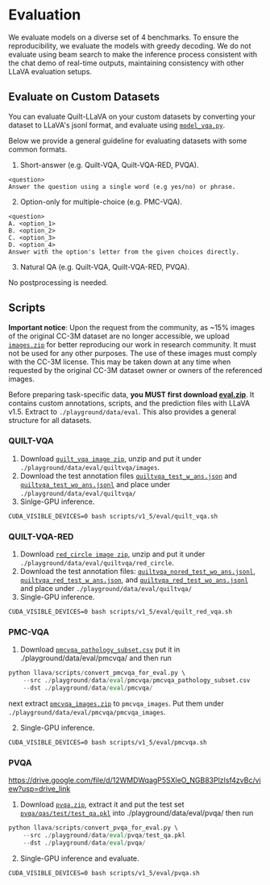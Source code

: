 # Evaluation
We evaluate models on a diverse set of 4 benchmarks. To ensure the reproducibility, we evaluate the models with greedy decoding. We do not evaluate using beam search to make the inference process consistent with the chat demo of real-time outputs, maintaining consistency with other LLaVA evaluation setups.


## Evaluate on Custom Datasets

You can evaluate Quilt-LLaVA on your custom datasets by converting your dataset to LLaVA's jsonl format, and evaluate using [`model_vqa.py`](https://github.com/haotian-liu/LLaVA/blob/main/llava/eval/model_vqa.py).

Below we provide a general guideline for evaluating datasets with some common formats.

1. Short-answer (e.g. Quilt-VQA, Quilt-VQA-RED, PVQA).

```
<question>
Answer the question using a single word (e.g yes/no) or phrase.
```

2. Option-only for multiple-choice (e.g. PMC-VQA).

```
<question>
A. <option_1>
B. <option_2>
C. <option_3>
D. <option_4>
Answer with the option's letter from the given choices directly.
```

3. Natural QA (e.g. Quilt-VQA, Quilt-VQA-RED, PVQA).

No postprocessing is needed.

## Scripts

**Important notice**: Upon the request from the community, as ~15% images of the original CC-3M dataset are no longer accessible, we upload [`images.zip`](https://huggingface.co/datasets/liuhaotian/LLaVA-CC3M-Pretrain-595K/blob/main/images.zip) for better reproducing our work in research community. It must not be used for any other purposes. The use of these images must comply with the CC-3M license. This may be taken down at any time when requested by the original CC-3M dataset owner or owners of the referenced images.


Before preparing task-specific data, **you MUST first download [eval.zip](https://drive.google.com/file/d/1atZSBBrAX54yYpxtVVW33zFvcnaHeFPy/view?usp=sharing)**. It contains custom annotations, scripts, and the prediction files with LLaVA v1.5. Extract to `./playground/data/eval`. This also provides a general structure for all datasets.

### QUILT-VQA

1. Download [`quilt_vqa image zip`](https://huggingface.co/datasets/wisdomik/Quilt_VQA/blob/main/quilt_vqa.zip), unzip and put it under `./playground/data/eval/quiltvqa/images`.
2. Download the test annotation files [`quiltvqa_test_w_ans.json`](https://huggingface.co/datasets/wisdomik/Quilt_VQA/blob/main/quiltvqa_test_w_ans.json) and [`quiltvqa_test_wo_ans.jsonl`](https://huggingface.co/datasets/wisdomik/Quilt_VQA/blob/main/quiltvqa_test_wo_ans.jsonl) and place under `./playground/data/eval/quiltvqa/`
3. Sinlge-GPU inference.
```Shell
CUDA_VISIBLE_DEVICES=0 bash scripts/v1_5/eval/quilt_vqa.sh
```

### QUILT-VQA-RED

1. Download [`red_circle image zip`](https://huggingface.co/datasets/wisdomik/QuiltVQA_RED/blob/main/red_circle.zip), unzip and put it under `./playground/data/eval/quiltvqa/red_circle`.
2. Download the test annotation files:  [`quiltvqa_nored_test_wo_ans.jsonl`](https://huggingface.co/datasets/wisdomik/QuiltVQA_RED/blob/main/quiltvqa_nored_test_wo_ans.jsonl), [`quiltvqa_red_test_w_ans.json`](https://huggingface.co/datasets/wisdomik/QuiltVQA_RED/blob/main/quiltvqa_red_test_w_ans.json), and [`quiltvqa_red_test_wo_ans.jsonl`](https://huggingface.co/datasets/wisdomik/QuiltVQA_RED/blob/main/quiltvqa_red_test_wo_ans.jsonl) and place under `./playground/data/eval/quiltvqa/`
3. Single-GPU inference.
```Shell
CUDA_VISIBLE_DEVICES=0 bash scripts/v1_5/eval/quilt_red_vqa.sh
```

### PMC-VQA

1. Download [`pmcvqa_pathology_subset.csv`](https://huggingface.co/datasets/wisdomik/QuiltVQA_All/resolve/main/pmcvqa_pathology_subset.csv) put it in ./playground/data/eval/pmcvqa/ and then run 

```python
python llava/scripts/convert_pmcvqa_for_eval.py \ 
    --src ./playground/data/eval/pmcvqa/pmcvqa_pathology_subset.csv
    --dst ./playground/data/eval/pmcvqa/
```

next extract [`pmcvqa_images.zip`](https://huggingface.co/datasets/wisdomik/QuiltVQA_RED/resolve/main/pmcvqa_images.zip) to `pmcvqa_images`. Put them under `./playground/data/eval/pmcvqa/pmcvqa_images`.


2. Single-GPU inference.
```Shell
CUDA_VISIBLE_DEVICES=0 bash scripts/v1_5/eval/pmcvqa.sh
```

### PVQA

https://drive.google.com/file/d/12WMDWqagP5SXleO_NGB83PlzIsf4zvBc/view?usp=drive_link

1. Download [`pvqa.zip`](https://drive.google.com/file/d/12WMDWqagP5SXleO_NGB83PlzIsf4zvBc/view?usp=drive_link), extract it and put the test set [`pvqa/qas/test/test_qa.pkl`](pvqa/qas/test/test_qa.pkl) into ./playground/data/eval/pvqa/ then run 

```python
python llava/scripts/convert_pvqa_for_eval.py \ 
    --src ./playground/data/eval/pvqa/test_qa.pkl
    --dst ./playground/data/eval/pvqa/
```


2. Single-GPU inference and evaluate.
```Shell
CUDA_VISIBLE_DEVICES=0 bash scripts/v1_5/eval/pvqa.sh
```
